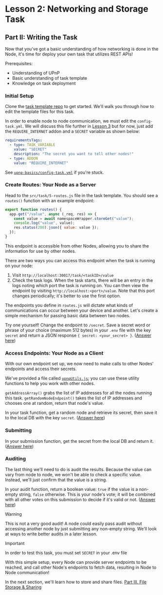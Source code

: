 # Lesson 2: Networking and Storage Task

## Part II: Writing the Task

Now that you've got a basic understanding of how networking is done in the Node, it's time for deploy your own task that utilizes REST APIs!

Prerequisites:

- Understanding of UPnP
- Basic understanding of task template
- Knowledge on task deployment

### Initial Setup

Clone the [task template repo](https://github.com/koii-network/task-template) to get started. We'll walk you through how to edit the template files for this task.

In order to enable node to node communication, we must edit the `config-task.yml`. We will discuss this file further in [Lesson 3](../Lesson%203/README.md) but for now, just add the `REQUIRE_INTERNET` addon and a `SECRET` variable as shown below:

```yml
requirementsTags:
  - type: TASK_VARIABLE
    value: "SECRET"
    description: "The secret you want to tell other nodes!"
  - type: ADDON
    value: "REQUIRE_INTERNET"
```

See [`upnp-basics/config-task.yml`](./upnp-basics/config-task.yml) if you're stuck.

### Create Routes: Your Node as a Server

Head to the `src/task/5-routes.js` file in the task template. You should see a `routes()` function with an example endpoint:

```javascript
export function routes() {
  app.get("/value", async (_req, res) => {
    const value = await namespaceWrapper.storeGet("value");
    console.log("value", value);
    res.status(200).json({ value: value });
  });
}
```

This endpoint is accessible from other Nodes, allowing you to share the information for use by other nodes.

There are two ways you can access this endpoint when the task is running on your node:

1. Visit `http://localhost:30017/task/<taskID>/value`
2. Check the task logs. When the task starts, there will be an entry in the logs noting which port the task is running on. You can then view the endpoint by visiting `http://localhost:<port>/value`. Note that this port changes periodically; it's better to use the first option.

The endpoints you define in `routes.js` will dictate what kinds of communications can occur between your device and another. Let's create a simple mechanism for passing basic data between two nodes.

Try one yourself! Change the endpoint to `/secret`. Save a secret word or phrase of your choice (maximum 512 bytes) in your `.env` file with the key `secret` and return a JSON response `{ secret: <your_secret> }`. ([Answer here](./upnp-basics/src/task/5-routes.js))

### Access Endpoints: Your Node as a Client

With our own endpoint set up, we now need to make calls to other Nodes' endpoints and access their secrets.

We've provided a file called [`upnpUtils.js`](./upnp-basics/src/task/upnpUtils.js); you can use these utility functions to help you work with other nodes.

`getAddressArray()` grabs the list of IP addresses for all the nodes running this task. `getRandomNodeEndpoint()` takes the list of IP addresses and chooses one at random, return that node's value.

In your task function, get a random node and retrieve its secret, then save it to the local DB with the key `secret`. ([Answer here](./upnp-basics/src/task/1-task.js))

### Submitting

In your submission function, get the secret from the local DB and return it. ([Answer here](./upnp-basics/src/task/2-submission.js))

### Auditing

The last thing we'll need to do is audit the results. Because the value can vary from node to node, we won't be able to check a specific value. Instead, we'll just confirm that the value is a string.

In your audit function, return a boolean value: `true` if the value is a non-empty string, `false` otherwise. This is your node's vote; it will be combined with all other votes on this submission to decide if it's valid or not. ([Answer here](./upnp-basics/src/task/3-audit.js))

> [!WARNING]
>
> This is not a very good audit! A node could easily pass audit without accessing another node by just submitting any non-empty string. We'll look at ways to write better audits in a later lesson.

> [!IMPORTANT]
> In order to test this task, you must set `SECRET` in your .env file

With this simple setup, every Node can provide server endpoints to be reached, and call other Node's endpoints to fetch data, resulting in Node to Node communication!

In the next section, we'll learn how to store and share files. [Part III. File Storage & Sharing](./PartIII.md)
